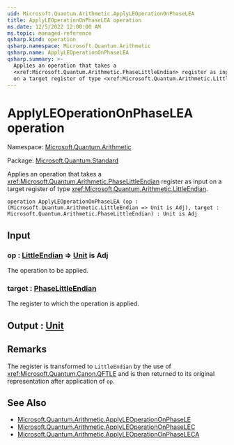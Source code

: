 ```yaml
---
uid: Microsoft.Quantum.Arithmetic.ApplyLEOperationOnPhaseLEA
title: ApplyLEOperationOnPhaseLEA operation
ms.date: 12/5/2022 12:00:00 AM
ms.topic: managed-reference
qsharp.kind: operation
qsharp.namespace: Microsoft.Quantum.Arithmetic
qsharp.name: ApplyLEOperationOnPhaseLEA
qsharp.summary: >-
  Applies an operation that takes a
  <xref:Microsoft.Quantum.Arithmetic.PhaseLittleEndian> register as input
  on a target register of type <xref:Microsoft.Quantum.Arithmetic.LittleEndian>.
---
```


# ApplyLEOperationOnPhaseLEA operation

Namespace: [Microsoft.Quantum.Arithmetic](xref:Microsoft.Quantum.Arithmetic)

Package: [Microsoft.Quantum.Standard](https://nuget.org/packages/Microsoft.Quantum.Standard)


Applies an operation that takes a<xref:Microsoft.Quantum.Arithmetic.PhaseLittleEndian> register as inputon a target register of type <xref:Microsoft.Quantum.Arithmetic.LittleEndian>.

```qsharp
operation ApplyLEOperationOnPhaseLEA (op : (Microsoft.Quantum.Arithmetic.LittleEndian => Unit is Adj), target : Microsoft.Quantum.Arithmetic.PhaseLittleEndian) : Unit is Adj
```


## Input

### op : [LittleEndian](xref:Microsoft.Quantum.Arithmetic.LittleEndian) => [Unit](xref:microsoft.quantum.qsharp.valueliterals#unit-literal)  is Adj

The operation to be applied.


### target : [PhaseLittleEndian](xref:Microsoft.Quantum.Arithmetic.PhaseLittleEndian)

The register to which the operation is applied.



## Output : [Unit](xref:microsoft.quantum.qsharp.valueliterals#unit-literal)



## Remarks

The register is transformed to `LittleEndian` by the use of<xref:Microsoft.Quantum.Canon.QFTLE> and is then returned toits original representation after application of `op`.

## See Also

- [Microsoft.Quantum.Arithmetic.ApplyLEOperationOnPhaseLE](xref:Microsoft.Quantum.Arithmetic.ApplyLEOperationOnPhaseLE)
- [Microsoft.Quantum.Arithmetic.ApplyLEOperationOnPhaseLEC](xref:Microsoft.Quantum.Arithmetic.ApplyLEOperationOnPhaseLEC)
- [Microsoft.Quantum.Arithmetic.ApplyLEOperationOnPhaseLECA](xref:Microsoft.Quantum.Arithmetic.ApplyLEOperationOnPhaseLECA)
